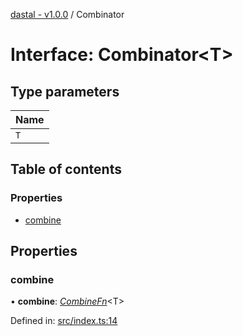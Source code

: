 [dastal - v1.0.0](../README.md) / Combinator

# Interface: Combinator<T\>

## Type parameters

| Name |
| :------ |
| `T` |

## Table of contents

### Properties

- [combine](combinator.md#combine)

## Properties

### combine

• **combine**: [*CombineFn*](combinefn.md)<T\>

Defined in: [src/index.ts:14](https://github.com/havelessbemore/dastal/blob/7516240/src/index.ts#L14)
